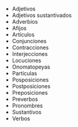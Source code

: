 - Adjetivos
- ‎Adjetivos sustantivados‎
- Adverbios‎
- Afijos‎
- Artículos‎
- Conjunciones‎
- Contracciones‎
- Interjecciones‎
- Locuciones‎
- Onomatopeyas‎
- Partículas‎
- Posposiciones‎
- Postposiciones‎
- Preposiciones‎
- Preverbos‎
- Pronombres‎
- Sustantivos‎
- Verbos‎
